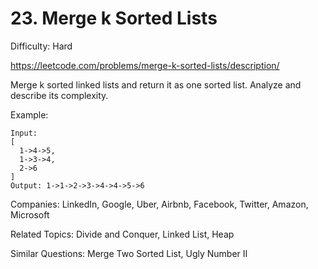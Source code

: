 # 23. Merge k Sorted Lists

Difficulty: Hard

https://leetcode.com/problems/merge-k-sorted-lists/description/

Merge k sorted linked lists and return it as one sorted list. Analyze and describe its complexity.

Example:
```
Input:
[
  1->4->5,
  1->3->4,
  2->6
]
Output: 1->1->2->3->4->4->5->6
```

Companies: LinkedIn, Google, Uber, Airbnb, Facebook, Twitter, Amazon, Microsoft

Related Topics: Divide and Conquer, Linked List, Heap

Similar Questions: Merge Two Sorted List, Ugly Number II
